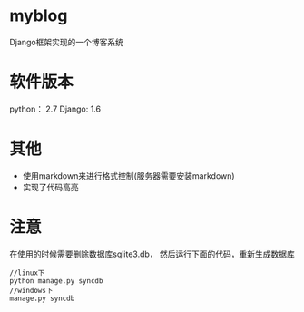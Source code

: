 # myblog
Django框架实现的一个博客系统
# 软件版本
python： 2.7
Django: 1.6
# 其他
- 使用markdown来进行格式控制(服务器需要安装markdown)
- 实现了代码高亮
# 注意
在使用的时候需要删除数据库sqlite3.db， 然后运行下面的代码，重新生成数据库
```
//linux下
python manage.py syncdb
//windows下
manage.py syncdb
```
